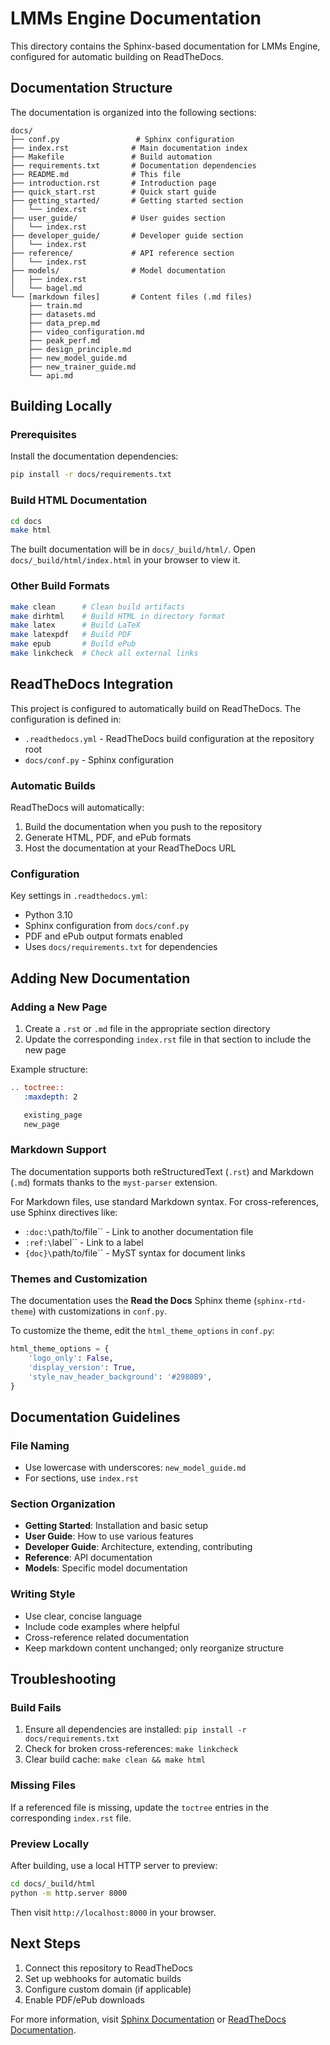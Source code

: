 # LMMs Engine Documentation

This directory contains the Sphinx-based documentation for LMMs Engine, configured for automatic building on ReadTheDocs.

## Documentation Structure

The documentation is organized into the following sections:

```
docs/
├── conf.py                 # Sphinx configuration
├── index.rst              # Main documentation index
├── Makefile               # Build automation
├── requirements.txt       # Documentation dependencies
├── README.md              # This file
├── introduction.rst       # Introduction page
├── quick_start.rst        # Quick start guide
├── getting_started/       # Getting started section
│   └── index.rst
├── user_guide/            # User guides section
│   └── index.rst
├── developer_guide/       # Developer guide section
│   └── index.rst
├── reference/             # API reference section
│   └── index.rst
├── models/                # Model documentation
│   ├── index.rst
│   └── bagel.md
└── [markdown files]       # Content files (.md files)
    ├── train.md
    ├── datasets.md
    ├── data_prep.md
    ├── video_configuration.md
    ├── peak_perf.md
    ├── design_principle.md
    ├── new_model_guide.md
    ├── new_trainer_guide.md
    └── api.md
```

## Building Locally

### Prerequisites

Install the documentation dependencies:

```bash
pip install -r docs/requirements.txt
```

### Build HTML Documentation

```bash
cd docs
make html
```

The built documentation will be in `docs/_build/html/`. Open `docs/_build/html/index.html` in your browser to view it.

### Other Build Formats

```bash
make clean      # Clean build artifacts
make dirhtml    # Build HTML in directory format
make latex      # Build LaTeX
make latexpdf   # Build PDF
make epub       # Build ePub
make linkcheck  # Check all external links
```

## ReadTheDocs Integration

This project is configured to automatically build on ReadTheDocs. The configuration is defined in:

- `.readthedocs.yml` - ReadTheDocs build configuration at the repository root
- `docs/conf.py` - Sphinx configuration

### Automatic Builds

ReadTheDocs will automatically:
1. Build the documentation when you push to the repository
2. Generate HTML, PDF, and ePub formats
3. Host the documentation at your ReadTheDocs URL

### Configuration

Key settings in `.readthedocs.yml`:
- Python 3.10
- Sphinx configuration from `docs/conf.py`
- PDF and ePub output formats enabled
- Uses `docs/requirements.txt` for dependencies

## Adding New Documentation

### Adding a New Page

1. Create a `.rst` or `.md` file in the appropriate section directory
2. Update the corresponding `index.rst` file in that section to include the new page

Example structure:

```rst
.. toctree::
   :maxdepth: 2

   existing_page
   new_page
```

### Markdown Support

The documentation supports both reStructuredText (`.rst`) and Markdown (`.md`) formats thanks to the `myst-parser` extension.

For Markdown files, use standard Markdown syntax. For cross-references, use Sphinx directives like:
- `:doc:\`path/to/file\`` - Link to another documentation file
- `:ref:\`label\`` - Link to a label
- `{doc}\`path/to/file\`` - MyST syntax for document links

### Themes and Customization

The documentation uses the **Read the Docs** Sphinx theme (`sphinx-rtd-theme`) with customizations in `conf.py`.

To customize the theme, edit the `html_theme_options` in `conf.py`:

```python
html_theme_options = {
    'logo_only': False,
    'display_version': True,
    'style_nav_header_background': '#2980B9',
}
```

## Documentation Guidelines

### File Naming

- Use lowercase with underscores: `new_model_guide.md`
- For sections, use `index.rst`

### Section Organization

- **Getting Started**: Installation and basic setup
- **User Guide**: How to use various features
- **Developer Guide**: Architecture, extending, contributing
- **Reference**: API documentation
- **Models**: Specific model documentation

### Writing Style

- Use clear, concise language
- Include code examples where helpful
- Cross-reference related documentation
- Keep markdown content unchanged; only reorganize structure

## Troubleshooting

### Build Fails

1. Ensure all dependencies are installed: `pip install -r docs/requirements.txt`
2. Check for broken cross-references: `make linkcheck`
3. Clear build cache: `make clean && make html`

### Missing Files

If a referenced file is missing, update the `toctree` entries in the corresponding `index.rst` file.

### Preview Locally

After building, use a local HTTP server to preview:

```bash
cd docs/_build/html
python -m http.server 8000
```

Then visit `http://localhost:8000` in your browser.

## Next Steps

1. Connect this repository to ReadTheDocs
2. Set up webhooks for automatic builds
3. Configure custom domain (if applicable)
4. Enable PDF/ePub downloads

For more information, visit [Sphinx Documentation](https://www.sphinx-doc.org/) or [ReadTheDocs Documentation](https://docs.readthedocs.io/).
